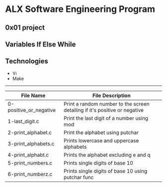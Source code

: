 # ALX Software Engineering Program
## 0x01 project

## Variables If Else While

## Technologies
* Vi
* Make

------------------

| File Name | File Description|
|-----------|-----------------|
| 0-positive_or_negative | Print a random number to the screen detailing if it's positive or negative|
| 1-last_digit.c | Print the last digit of a number using mod|
| 2-print_alphabet.c | Print the alphabet using putchar|
| 3-print_alphabets.c | Prints lowercase and uppercase alphabets |
| 4-print_alphabt.c | Prints the alphabet excluding e and q |
| 5-print_numbers.c | Prints single digits of base 10 |
| 6-print_numberz.c | Prints single digits of base 10 using putchar func |
